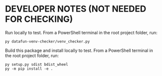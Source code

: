 # DEVELOPER NOTES (NOT NEEDED FOR CHECKING)

Run locally to test. 
From a PowerShell terminal in the root project folder, run:

```shell
py datafun-venv-checker/venv_checker.py
```

Build this package and install locally to test.
From a PowerShell terminal in the root project folder, run:

```pwsh
py setup.py sdist bdist_wheel
py -m pip install -e .
```
